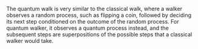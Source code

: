 The quantum walk is very similar to the classical walk, where a walker observes a random process, such as flipping a coin, followed by deciding its next step conditioned on the outcome of the random process. For quantum walker, it observes a quantum process instead, and the subsequent steps are superpositions of the possible steps that a classical walker would take.

<!--
[metadata-name]: Quantum Walk
[metadata-tags]: Textbook
[metadata-url]: https://github.com/amazon-braket/amazon-braket-algorithm-library/tree/main/src/braket/experimental/algorithms/quantum_walk
-->

